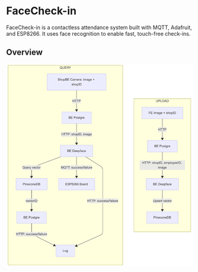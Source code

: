 # FaceCheck-in
FaceCheck-in is a contactless attendance system built with MQTT, Adafruit, and ESP8266. It uses face recognition to enable fast, touch-free check-ins.
## Overview
<img src="docs/overview.png" alt="App Demo" width="700">
